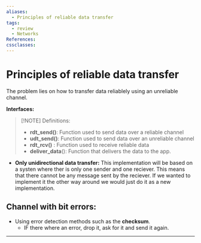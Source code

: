 ```yaml
---
aliases:
  - Principles of reliable data transfer
tags:
  - review
  - Networks
References: 
cssclasses:
---
```

# Principles of reliable data transfer
The problem lies on how to transfer data reliablely using an unreliable channel. 

**Interfaces:**

> [!NOTE] Definitions: 
> + **rdt_send()**: Function used to send data over a reliable channel
> + **udt_send()**: Function used to send data over an unreliable channel
> + **rdt_rcv()** : Function used to receive reliable data
> + **deliver_data**(): Function that delivers the data to the app.

+ **Only unidirectional data transfer:** This implementation will be based on a systen where ther is only one sender and one reciever. This means that there cannot be any message sent by the reciever. If we wanted to implement it the other way around we would just do it as a new implementation. 

## Channel with bit errors: 
+ Using error detection methods such as the **checksum**. 
	+ IF there where an error, drop it, ask for it and send it again.

***